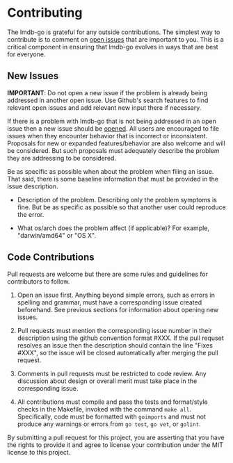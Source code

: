 # Contributing

The lmdb-go is grateful for any outside contributions. The simplest way to
contribute is to comment on [open
issues](https://github.com/sxwebdev/lmdb-go/issues?q=is%3Aissue+is%3Aopen+sort%3Aupdated-desc)
that are important to you. This is a critical component in ensuring that
lmdb-go evolves in ways that are best for everyone.

## New Issues

**IMPORTANT**: Do not open a new issue if the problem is already being
addressed in another open issue. Use Github's search features to find relevant
open issues and add relevant new input there if necessary.

If there is a problem with lmdb-go that is not being addressed in an open issue
then a new issue should be
[opened](https://github.com/sxwebdev/lmdb-go/issues/new). All users are
encouraged to file issues when they encounter behavior that is incorrect or
inconsistent. Proposals for new or expanded features/behavior are also welcome
and will be considered. But such proposals must adequately describe the problem
they are addressing to be considered.

Be as specific as possible when about the problem when filing an issue. That
said, there is some baseline information that must be provided in the issue
description.

- Description of the problem. Describing only the problem symptoms is fine.
  But be as specific as possible so that another user could reproduce the
  error.

- What os/arch does the problem affect (if applicable)? For example,
  "darwin/amd64" or "OS X".

## Code Contributions

Pull requests are welcome but there are some rules and guidelines for
contributors to follow.

1.  Open an issue first. Anything beyond simple errors, such as errors in
    spelling and grammar, must have a corresponding issue created beforehand.
    See previous sections for information about opening new issues.

2.  Pull requests must mention the corresponding issue number in their
    description using the github convention format #XXX. If the pull requset
    resolves an issue then the description should contain the line "Fixes #XXX",
    so the issue will be closed automatically after merging the pull request.

3.  Comments in pull requests must be restricted to code review. Any
    discussion about design or overall merit must take place in the
    corresponding issue.

4.  All contributions must compile and pass the tests and format/style checks
    in the Makefile, invoked with the command `make all`. Specifically, code
    must be formatted with `goimports` and must not produce any warnings or
    errors from `go test`, `go vet`, or `golint`.

By submitting a pull request for this project, you are asserting that you have
the rights to provide it and agree to license your contribution under the MIT
license to this project.
